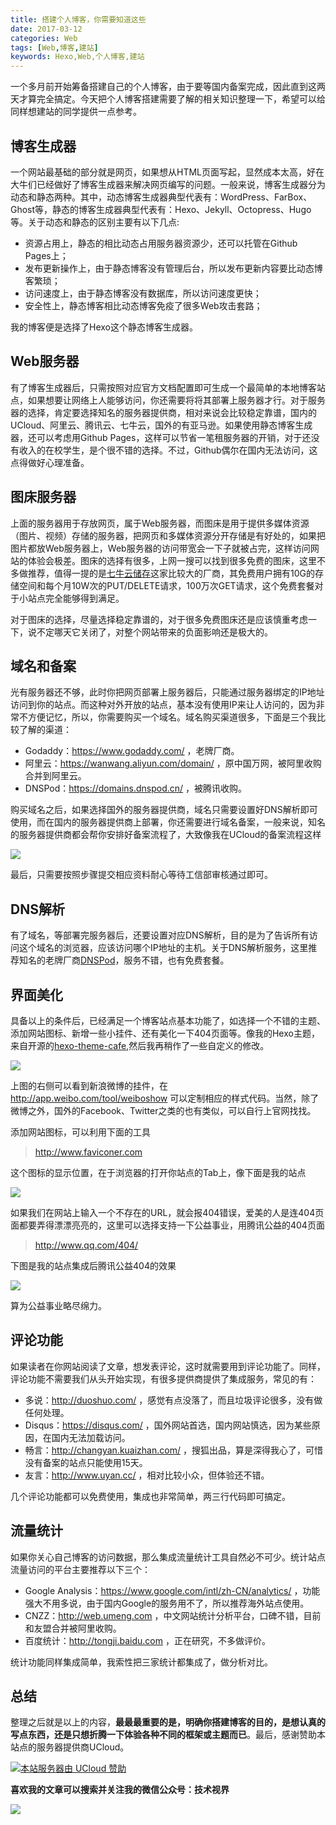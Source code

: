 ```yaml
---
title: 搭建个人博客，你需要知道这些
date: 2017-03-12
categories: Web
tags: [Web,博客,建站]
keywords: Hexo,Web,个人博客,建站
---
```


一个多月前开始筹备搭建自己的个人博客，由于要等国内备案完成，因此直到这两天才算完全搞定。今天把个人博客搭建需要了解的相关知识整理一下，希望可以给同样想建站的同学提供一点参考。

<!-- more -->

## 博客生成器

一个网站最基础的部分就是网页，如果想从HTML页面写起，显然成本太高，好在大牛们已经做好了博客生成器来解决网页编写的问题。一般来说，博客生成器分为动态和静态两种。其中，动态博客生成器典型代表有：WordPress、FarBox、Ghost等，静态的博客生成器典型代表有：Hexo、Jekyll、Octopress、Hugo等。关于动态和静态的区别主要有以下几点:

- 资源占用上，静态的相比动态占用服务器资源少，还可以托管在Github Pages上；
- 发布更新操作上，由于静态博客没有管理后台，所以发布更新内容要比动态博客繁琐；
- 访问速度上，由于静态博客没有数据库，所以访问速度更快；
- 安全性上，静态博客相比动态博客免疫了很多Web攻击套路；

我的博客便是选择了Hexo这个静态博客生成器。

## Web服务器

有了博客生成器后，只需按照对应官方文档配置即可生成一个最简单的本地博客站点，如果想要让网络上人能够访问，你还需要将将其部署上服务器才行。对于服务器的选择，肯定要选择知名的服务器提供商，相对来说会比较稳定靠谱，国内的UCloud、阿里云、腾讯云、七牛云，国外的有亚马逊。如果使用静态博客生成器，还可以考虑用Github Pages，这样可以节省一笔租服务器的开销，对于还没有收入的在校学生，是个很不错的选择。不过，Github偶尔在国内无法访问，这点得做好心理准备。

## 图床服务器

上面的服务器用于存放网页，属于Web服务器，而图床是用于提供多媒体资源（图片、视频）存储的服务器，把网页和多媒体资源分开存储是有好处的，如果把图片都放Web服务器上，Web服务器的访问带宽会一下子就被占完，这样访问网站的体验会极差。图床的选择有很多，上网一搜可以找到很多免费的图床，这里不多做推荐，值得一提的是[七牛云储存](https://www.qiniu.com/)这家比较大的厂商，其免费用户拥有10G的存储空间和每个月10W次的PUT/DELETE请求，100万次GET请求，这个免费套餐对于小站点完全能够得到满足。

对于图床的选择，尽量选择稳定靠谱的，对于很多免费图床还是应该慎重考虑一下，说不定哪天它关闭了，对整个网站带来的负面影响还是极大的。

## 域名和备案

光有服务器还不够，此时你把网页部署上服务器后，只能通过服务器绑定的IP地址访问到你的站点。而这种对外开放的站点，基本没有使用IP来让人访问的，因为非常不方便记忆，所以，你需要购买一个域名。域名购买渠道很多，下面是三个我比较了解的渠道：

- Godaddy：https://www.godaddy.com/ ，老牌厂商。
- 阿里云：https://wanwang.aliyun.com/domain/ ，原中国万网，被阿里收购合并到阿里云。
- DNSPod：https://domains.dnspod.cn/ ，被腾讯收购。

购买域名之后，如果选择国外的服务器提供商，域名只需要设置好DNS解析即可使用，而在国内的服务器提供商上部署，你还需要进行域名备案，一般来说，知名的服务器提供商都会帮你安排好备案流程了，大致像我在UCloud的备案流程这样

![](https://diycode.b0.upaiyun.com/photo/2017/0603e9c181f57f23e6e84ad46d570b3b.png)

最后，只需要按照步骤提交相应资料耐心等待工信部审核通过即可。

## DNS解析

有了域名，等部署完服务器后，还要设置对应DNS解析，目的是为了告诉所有访问这个域名的浏览器，应该访问哪个IP地址的主机。关于DNS解析服务，这里推荐知名的老牌厂商[DNSPod](https://www.dnspod.cn)，服务不错，也有免费套餐。

## 界面美化

具备以上的条件后，已经满足一个博客站点基本功能了，如选择一个不错的主题、添加网站图标、新增一些小挂件、还有美化一下404页面等。像我的Hexo主题，来自开源的[hexo-theme-cafe](https://github.com/giscafer/hexo-theme-cafe),然后我再稍作了一些自定义的修改。

![](https://diycode.b0.upaiyun.com/photo/2017/07d7235b2a0c3981e89c9d3f23dcb6d3.png)

上图的右侧可以看到新浪微博的挂件，在 http://app.weibo.com/tool/weiboshow 可以定制相应的样式代码。当然，除了微博之外，国外的Facebook、Twitter之类的也有类似，可以自行上官网找找。

添加网站图标，可以利用下面的工具

> http://www.faviconer.com

这个图标的显示位置，在于浏览器的打开你站点的Tab上，像下面是我的站点

![](https://diycode.b0.upaiyun.com/photo/2017/f49c1935f5685ed814a42281e9962b3e.png)

如果我们在网站上输入一个不存在的URL，就会报404错误，爱美的人是连404页面都要弄得漂漂亮亮的，这里可以选择支持一下公益事业，用腾讯公益的404页面

> http://www.qq.com/404/

下图是我的站点集成后腾讯公益404的效果

![](https://diycode.b0.upaiyun.com/photo/2017/42a9a5db752758260c395013cbdede63.png)

算为公益事业略尽绵力。

## 评论功能

如果读者在你网站阅读了文章，想发表评论，这时就需要用到评论功能了。同样，评论功能不需要我们从头开始实现，有很多提供商提供了集成服务，常见的有：

- 多说：http://duoshuo.com/ ，感觉有点没落了，而且垃圾评论很多，没有做任何处理。
- Disqus：https://disqus.com/ ，国外网站首选，国内网站慎选，因为某些原因，在国内无法加载访问。
- 畅言：http://changyan.kuaizhan.com/ ，搜狐出品，算是深得我心了，可惜没有备案的站点只能使用15天。
- 友言：http://www.uyan.cc/ ，相对比较小众，但体验还不错。

几个评论功能都可以免费使用，集成也非常简单，两三行代码即可搞定。

## 流量统计

如果你关心自己博客的访问数据，那么集成流量统计工具自然必不可少。统计站点流量访问的平台主要推荐以下三个：

- Google Analysis：https://www.google.com/intl/zh-CN/analytics/ ，功能强大不用多说，由于国内Google的服务用不了，所以推荐海外站点使用。
- CNZZ：http://web.umeng.com ，中文网站统计分析平台，口碑不错，目前和友盟合并被阿里收购。
- 百度统计：http://tongji.baidu.com ，正在研究，不多做评价。

统计功能同样集成简单，我索性把三家统计都集成了，做分析对比。

## 总结

整理之后就是以上的内容，**最最最重要的是，明确你搭建博客的目的，是想认真的写点东西，还是只想折腾一下体验各种不同的框架或主题而已**。最后，感谢赞助本站点的服务器提供商UCloud。

[![本站服务器由 UCloud 赞助](https://diycode.b0.upaiyun.com/photo/2017/e5755b6e776ce830fccf7d7741e8a9a3.png)](https://www.ucloud.cn/)

**喜欢我的文章可以搜索并关注我的微信公众号：技术视界**

![](https://diycode.b0.upaiyun.com/photo/2017/a3fc893f2cf4d4ab33ac32666d00a793.jpg)